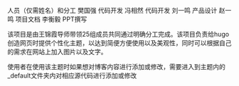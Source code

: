 人员（仅需姓名）和分工
樊国强 代码开发
冯相然 代码开发
刘一鸣 产品设计
赵一鸣 项目文档
李衡毅 PPT撰写

该项目是由王锦霞导师带领25组成员共同通过明确分工完成。该项目负责给hugo创造网页时提供个性化主题，以达到简便方便使用以及美观性，同时可以根据自己的需求在网站上加入图片以及文字。

使用者在使用该主题时如果想对博客内容进行添加或修改，需要进入到主题内的_default文件夹内对相应源代码进行添加或修改